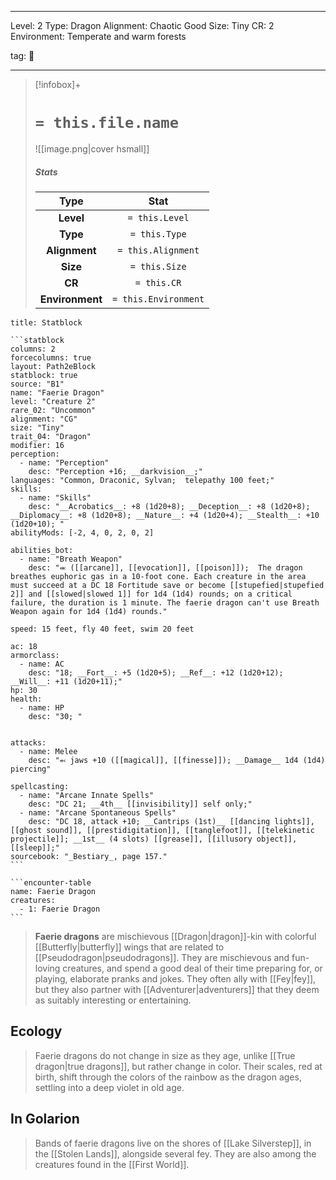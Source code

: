 
---





Level: 2
Type: Dragon
Alignment: Chaotic Good
Size: Tiny
CR: 2
Environment: Temperate and warm forests





tag: 👹

---

> [!infobox]+
> #  `= this.file.name`
> ![[image.png|cover hsmall]]
> ##### Stats
> Type | Stat |
> :---:|:---:|
> **Level** | `= this.Level` |
> **Type** | `= this.Type` |
> **Alignment** | `= this.Alignment` |
> **Size** | `= this.Size` |
> **CR** | `= this.CR` |
> **Environment** | `= this.Environment` |



````ad-info
title: Statblock

```statblock
columns: 2
forcecolumns: true
layout: Path2eBlock
statblock: true
source: "B1"
name: "Faerie Dragon"
level: "Creature 2"
rare_02: "Uncommon"
alignment: "CG"
size: "Tiny"
trait_04: "Dragon"
modifier: 16
perception:
  - name: "Perception"
    desc: "Perception +16; __darkvision__;"
languages: "Common, Draconic, Sylvan;  telepathy 100 feet;"
skills:
  - name: "Skills"
    desc: "__Acrobatics__: +8 (1d20+8); __Deception__: +8 (1d20+8); __Diplomacy__: +8 (1d20+8); __Nature__: +4 (1d20+4); __Stealth__: +10 (1d20+10); "
abilityMods: [-2, 4, 0, 2, 0, 2]

abilities_bot:
  - name: "Breath Weapon"
    desc: "⬺ ([[arcane]], [[evocation]], [[poison]]);  The dragon breathes euphoric gas in a 10-foot cone. Each creature in the area must succeed at a DC 18 Fortitude save or become [[stupefied|stupefied 2]] and [[slowed|slowed 1]] for 1d4 (1d4) rounds; on a critical failure, the duration is 1 minute. The faerie dragon can't use Breath Weapon again for 1d4 (1d4) rounds."

speed: 15 feet, fly 40 feet, swim 20 feet

ac: 18
armorclass:
  - name: AC
    desc: "18; __Fort__: +5 (1d20+5); __Ref__: +12 (1d20+12); __Will__: +11 (1d20+11);"
hp: 30
health:
  - name: HP
    desc: "30; "


attacks:
  - name: Melee
    desc: "⬻ jaws +10 ([[magical]], [[finesse]]); __Damage__ 1d4 (1d4) piercing"

spellcasting:
  - name: "Arcane Innate Spells"
    desc: "DC 21; __4th__ [[invisibility]] self only;"
  - name: "Arcane Spontaneous Spells"
    desc: "DC 18, attack +10; __Cantrips (1st)__ [[dancing lights]], [[ghost sound]], [[prestidigitation]], [[tanglefoot]], [[telekinetic projectile]]; __1st__ (4 slots) [[grease]], [[illusory object]], [[sleep]];"
sourcebook: "_Bestiary_, page 157."
```

```encounter-table
name: Faerie Dragon
creatures:
  - 1: Faerie Dragon
```

````



> **Faerie dragons** are mischievous [[Dragon|dragon]]-kin with colorful [[Butterfly|butterfly]] wings that are related to [[Pseudodragon|pseudodragons]]. They are mischievous and fun-loving creatures, and spend a good deal of their time preparing for, or playing, elaborate pranks and jokes. They often ally with [[Fey|fey]], but they also partner with [[Adventurer|adventurers]] that they deem as suitably interesting or entertaining.


## Ecology

> Faerie dragons do not change in size as they age, unlike [[True dragon|true dragons]], but rather change in color. Their scales, red at birth, shift through the colors of the rainbow as the dragon ages, settling into a deep violet in old age.


## In Golarion

> Bands of faerie dragons live on the shores of [[Lake Silverstep]], in the [[Stolen Lands]], alongside several fey. They are also among the creatures found in the [[First World]].











